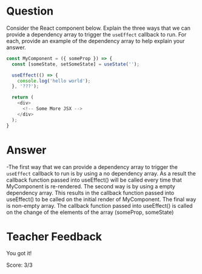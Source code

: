 # Question

Consider the React component below. Explain the three ways that we can provide a dependency array to trigger the `useEffect` callback to run. For each, provide an example of the dependency array to help explain your answer.

```js
const MyComponent = ({ someProp }) => {
  const [someState, setSomeState] = useState('');

  useEffect(() => {
    console.log('hello world');
  }, '???');

  return (
    <div>
      <!-- Some More JSX -->
    </div>
  );
}
```

# Answer

-The first way that we can provide a dependency array to trigger the `useEffect` callback to run is by using a no dependency array. As a result the callback function passed into useEffect() will be called every time that MyComponent is re-rendered. The second way is by using a empty dependency array. This results in the callback function passed into useEffect() to be called on the initial render of MyComponent. The final way is non-empty array. The callback function passed into useEffect() is called on the change of the elements of the array (someProp, someState)



# Teacher Feedback

You got it!

Score: 3/3